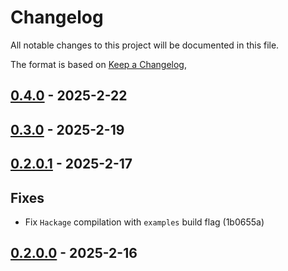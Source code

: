 # Changelog

All notable changes to this project will be documented in this file.

The format is based on [Keep a Changelog](https://keepachangelog.com/en/1.0.0/),

## [0.4.0](https://github.com/aztecs-hs/aztecs-sdl-text/compare/aztecs-sdl-text-v0.4.0) - 2025-2-22

## [0.3.0](https://github.com/aztecs-hs/aztecs/compare/aztecs-sdl-text-v0.2.0.1..aztecs-sdl-text-v0.3.0) - 2025-2-19

## [0.2.0.1](https://github.com/aztecs-hs/aztecs/compare/aztecs-sdl-text-v0.2.0.0..aztecs-sdl-text-v0.2.0.1) - 2025-2-17

## Fixes

- Fix `Hackage` compilation with `examples` build flag (1b0655a)

## [0.2.0.0](https://github.com/aztecs-hs/aztecs/compare/aztecs-sdl-text-v0.2.0.0) - 2025-2-16

